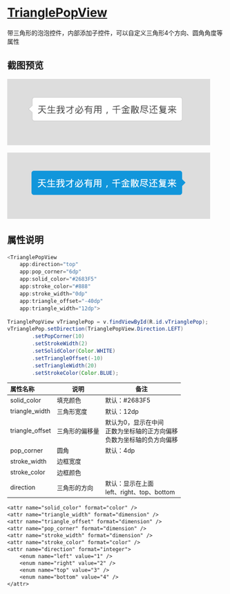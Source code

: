 # **[TrianglePopView](https://github.com/lgdcoder/TrianglePopView)**
带三角形的泡泡控件，内部添加子控件，可以自定义三角形4个方向、圆角角度等属性

## 截图预览

![](https://github.com/lgdcoder/TrianglePopView/blob/master/images/1.png)

![](https://github.com/lgdcoder/TrianglePopView/blob/master/images/2.png)

## 属性说明

```java
<TrianglePopView
    app:direction="top"
    app:pop_corner="6dp"
    app:solid_color="#2683F5"
    app:stroke_color="#888"
    app:stroke_width="0dp"
    app:triangle_offset="-40dp"
    app:triangle_width="12dp">
```

```java
TrianglePopView vTrianglePop = v.findViewById(R.id.vTrianglePop);
vTrianglePop.setDirection(TrianglePopView.Direction.LEFT)
        .setPopCorner(10)
        .setStrokeWidth(2)
        .setSolidColor(Color.WHITE)
        .setTriangleOffset(-10)
        .setTriangleWidth(20)
        .setStrokeColor(Color.BLUE);
```

| 属性名称        | 说明           | 备注                                                         |
| :-------------- | -------------- | ------------------------------------------------------------ |
| solid_color     | 填充颜色       | 默认：#2683F5                                                |
| triangle_width  | 三角形宽度     | 默认：12dp                                                   |
| triangle_offset | 三角形的偏移量 | 默认为0，显示在中间<br />正数为坐标轴的正方向偏移<br />负数为坐标轴的负方向偏移 |
| pop_corner      | 圆角           | 默认：4dp                                                    |
| stroke_width    | 边框宽度       |                                                              |
| stroke_color    | 边框颜色       |                                                              |
| direction       | 三角形的方向   | 默认：显示在上面<br />left、right、top、bottom               |

```
<attr name="solid_color" format="color" />
<attr name="triangle_width" format="dimension" />
<attr name="triangle_offset" format="dimension" />
<attr name="pop_corner" format="dimension" />
<attr name="stroke_width" format="dimension" />
<attr name="stroke_color" format="color" />
<attr name="direction" format="integer">
    <enum name="left" value="1" />
    <enum name="right" value="2" />
    <enum name="top" value="3" />
    <enum name="bottom" value="4" />
</attr>
```